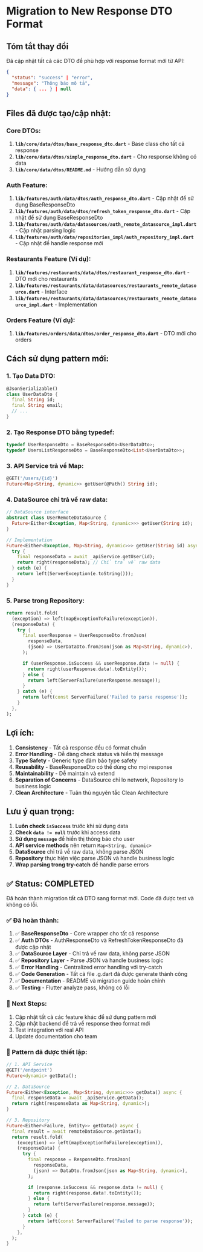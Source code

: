 # Migration to New Response DTO Format

## Tóm tắt thay đổi

Đã cập nhật tất cả các DTO để phù hợp với response format mới từ API:

```json
{
  "status": "success" | "error",
  "message": "Thông báo mô tả",
  "data": { ... } | null
}
```

## Files đã được tạo/cập nhật:

### Core DTOs:
1. **`lib/core/data/dtos/base_response_dto.dart`** - Base class cho tất cả response
2. **`lib/core/data/dtos/simple_response_dto.dart`** - Cho response không có data
3. **`lib/core/data/dtos/README.md`** - Hướng dẫn sử dụng

### Auth Feature:
1. **`lib/features/auth/data/dtos/auth_response_dto.dart`** - Cập nhật để sử dụng BaseResponseDto
2. **`lib/features/auth/data/dtos/refresh_token_response_dto.dart`** - Cập nhật để sử dụng BaseResponseDto
3. **`lib/features/auth/data/datasources/auth_remote_datasource_impl.dart`** - Cập nhật parsing logic
4. **`lib/features/auth/data/repositories_impl/auth_repository_impl.dart`** - Cập nhật để handle response mới

### Restaurants Feature (Ví dụ):
1. **`lib/features/restaurants/data/dtos/restaurant_response_dto.dart`** - DTO mới cho restaurants
2. **`lib/features/restaurants/data/datasources/restaurants_remote_datasource.dart`** - Interface
3. **`lib/features/restaurants/data/datasources/restaurants_remote_datasource_impl.dart`** - Implementation

### Orders Feature (Ví dụ):
1. **`lib/features/orders/data/dtos/order_response_dto.dart`** - DTO mới cho orders

## Cách sử dụng pattern mới:

### 1. Tạo Data DTO:
```dart
@JsonSerializable()
class UserDataDto {
  final String id;
  final String email;
  // ...
}
```

### 2. Tạo Response DTO bằng typedef:
```dart
typedef UserResponseDto = BaseResponseDto<UserDataDto>;
typedef UsersListResponseDto = BaseResponseDto<List<UserDataDto>>;
```

### 3. API Service trả về Map:
```dart
@GET('/users/{id}')
Future<Map<String, dynamic>> getUser(@Path() String id);
```

### 4. DataSource chỉ trả về raw data:
```dart
// DataSource interface
abstract class UserRemoteDataSource {
  Future<Either<Exception, Map<String, dynamic>>> getUser(String id);
}

// Implementation
Future<Either<Exception, Map<String, dynamic>>> getUser(String id) async {
  try {
    final responseData = await _apiService.getUser(id);
    return right(responseData); // Chỉ trả về raw data
  } catch (e) {
    return left(ServerException(e.toString()));
  }
}
```

### 5. Parse trong Repository:
```dart
return result.fold(
  (exception) => left(mapExceptionToFailure(exception)),
  (responseData) {
    try {
      final userResponse = UserResponseDto.fromJson(
        responseData,
        (json) => UserDataDto.fromJson(json as Map<String, dynamic>),
      );

      if (userResponse.isSuccess && userResponse.data != null) {
        return right(userResponse.data!.toEntity());
      } else {
        return left(ServerFailure(userResponse.message));
      }
    } catch (e) {
      return left(const ServerFailure('Failed to parse response'));
    }
  },
);
```

## Lợi ích:

1. **Consistency** - Tất cả response đều có format chuẩn
2. **Error Handling** - Dễ dàng check status và hiển thị message
3. **Type Safety** - Generic type đảm bảo type safety
4. **Reusability** - BaseResponseDto có thể dùng cho mọi response
5. **Maintainability** - Dễ maintain và extend
6. **Separation of Concerns** - DataSource chỉ lo network, Repository lo business logic
7. **Clean Architecture** - Tuân thủ nguyên tắc Clean Architecture

## Lưu ý quan trọng:

1. **Luôn check `isSuccess`** trước khi sử dụng data
2. **Check `data != null`** trước khi access data
3. **Sử dụng `message`** để hiển thị thông báo cho user
4. **API service methods** nên return `Map<String, dynamic>`
5. **DataSource** chỉ trả về raw data, không parse JSON
6. **Repository** thực hiện việc parse JSON và handle business logic
7. **Wrap parsing trong try-catch** để handle parse errors

## ✅ Status: COMPLETED

Đã hoàn thành migration tất cả DTO sang format mới. Code đã được test và không có lỗi.

### ✅ Đã hoàn thành:

1. ✅ **BaseResponseDto** - Core wrapper cho tất cả response
2. ✅ **Auth DTOs** - AuthResponseDto và RefreshTokenResponseDto đã được cập nhật
3. ✅ **DataSource Layer** - Chỉ trả về raw data, không parse JSON
4. ✅ **Repository Layer** - Parse JSON và handle business logic
5. ✅ **Error Handling** - Centralized error handling với try-catch
6. ✅ **Code Generation** - Tất cả file .g.dart đã được generate thành công
7. ✅ **Documentation** - README và migration guide hoàn chỉnh
8. ✅ **Testing** - Flutter analyze pass, không có lỗi

### 🔄 Next Steps:

1. Cập nhật tất cả các feature khác để sử dụng pattern mới
2. Cập nhật backend để trả về response theo format mới
3. Test integration với real API
4. Update documentation cho team

### 🎯 Pattern đã được thiết lập:

```dart
// 1. API Service
@GET('/endpoint')
Future<dynamic> getData();

// 2. DataSource
Future<Either<Exception, Map<String, dynamic>>> getData() async {
  final responseData = await _apiService.getData();
  return right(responseData as Map<String, dynamic>);
}

// 3. Repository
Future<Either<Failure, Entity>> getData() async {
  final result = await remoteDataSource.getData();
  return result.fold(
    (exception) => left(mapExceptionToFailure(exception)),
    (responseData) {
      try {
        final response = ResponseDto.fromJson(
          responseData,
          (json) => DataDto.fromJson(json as Map<String, dynamic>),
        );

        if (response.isSuccess && response.data != null) {
          return right(response.data!.toEntity());
        } else {
          return left(ServerFailure(response.message));
        }
      } catch (e) {
        return left(const ServerFailure('Failed to parse response'));
      }
    },
  );
}
```
